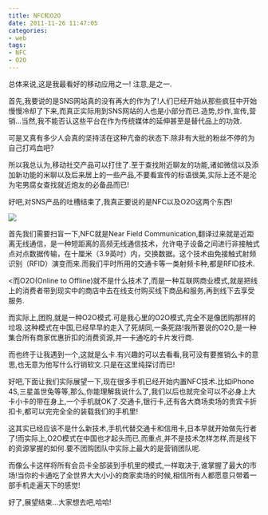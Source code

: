 ```yaml
---
title: NFC和O2O
date: 2011-11-26 11:47:05
categories:
- web
tags:
- NFC
- O2O
---
```

总体来说,这是我最看好的移动应用之一! 注意,是之一.

首先,我要说的是SNS网站真的没有再大的作为了!人们已经开始从那些疯狂中开始慢慢冷却了下来,而真正实际用到SNS网站的人也是小部分而已.造势,炒作,宣传,营销...当然,我不能否认这些平台在作为传统媒体的延伸甚至是替代品上的功效.

可是又真有多少人会真的坚持活在这种亢奋的状态下.除非有大批的粉丝不停的为自己打鸡血吧?

所以我总认为,移动社交产品可以打住了.至于查找附近聊友的功能,诸如微信以及添加新功能的米聊以及后来居上的一些产品,不要看宣传的标语很美,实际上还不是沦为宅男腐女查找就近炮友的必备品而已!

好吧,对SNS产品的吐槽结束了,我真正要说的是NFC以及O2O这两个东西!

![](http://farm8.staticflickr.com/7146/6573497753_e64864a7a2.jpg)

首先我们需要扫盲一下,NFC就是Near Field Communication,翻译过来就是近距离无线通信，是一种短距离的高频无线通信技术，允许电子设备之间进行非接触式点对点数据传输，在十厘米（3.9英吋）内，交换数据。这个技术由免接触式射频识别（RFID）演变而来.而我们平时所用的交通卡等一类射频卡种,都是RFID技术.

<而O2O(Online to Offline)就不是什么技术了,而是一种互联网商业模式,就是把线上的消费者带到现实中的商店中去在线支付购买线下商品和服务,再到线下去享受服务.

而实际上,团购,就是一种O2O模式.可是我心里的O2O模式,完全不是像团购那样的垃圾.这种模式在中国,已经早早的走入了死胡同,一条死路!我所要说的O2O,是一种集合所有商家优惠折扣的消费资源,并一卡通吃的卡片发行商.

而也终于让我遇到一个,这就是么卡.有兴趣的可以去看看,我可没有要推销么卡的意思,也无意为他写什么行销软文.只是在这里纯探讨而已!

好吧,下面让我们实际展望一下,现在很多手机已经开始内置NFC技术.比如iPhone 4S,三星盖世兔等等,那么,你能理解我说什么了,我们以后也就完全可以不必身上大卡小卡的带在身上,一个手机就OK了.交通卡,银行卡,还有各大商场卖场的贵宾卡折扣卡,都可以完完全全的装载我们的手机里!

这其实已经应该不是什么新技术,手机代替交通卡和信用卡,日本早就开始做先行者了!而实际上,O2O模式在中国也才起头而已,而重点,并不是技术怎样怎样,而是线下的资源掌握的如何.要不团购团队中实际上最大的是营销团队呢.

而像么卡这样将所有会员卡全部装到手机里的模式,一样取决于,谁掌握了最大的市场!当你的卡通吃了全世界大大小小的商家卖场的时候,相信所有人都愿意只带着一部手机走遍天下的感觉!

好了,展望结束...大家想去吧,哈哈!